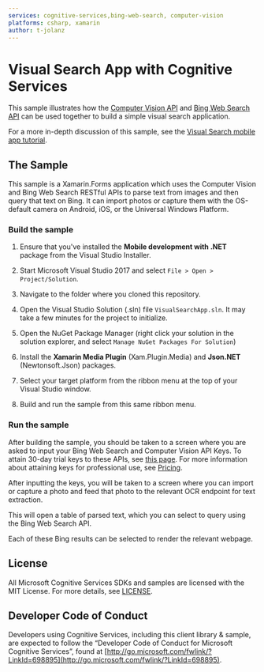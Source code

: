 ```yaml
---
services: cognitive-services,bing-web-search, computer-vision 
platforms: csharp, xamarin
author: t-jolanz
---
```


# Visual Search App with Cognitive Services

This sample illustrates how the [Computer Vision API](https://azure.microsoft.com/services/cognitive-services/computer-vision/) and [Bing Web Search API](https://azure.microsoft.com/services/cognitive-services/bing-web-search-api/) can be used together to build a simple visual search application.  

For a more in-depth discussion of this sample, see the [Visual Search mobile app tutorial](https://docs.microsoft.com/azure/cognitive-services/bing-web-search/computer-vision-web-search-tutorial).

## The Sample
This sample is a Xamarin.Forms application which uses the Computer Vision and Bing Web Search RESTful APIs to parse text from images and then query that text on Bing.  It can import photos or capture them with the OS-default camera on Android, iOS, or the Universal Windows Platform.  


### Build the sample

1. Ensure that you've installed the **Mobile development with .NET** package from the Visual Studio Installer.

2. Start Microsoft Visual Studio 2017 and select `File > Open >
    Project/Solution`.
    
3. Navigate to the folder where you cloned this repository.

4. Open the Visual Studio Solution (.sln) file `VisualSearchApp.sln`.  It may take a few minutes for the project to initialize.

5. Open the NuGet Package Manager (right click your solution in the solution explorer, and select `Manage NuGet Packages For Solution`)

6. Install the **Xamarin Media Plugin** (Xam.Plugin.Media) and **Json.NET** (Newtonsoft.Json) packages.

7. Select your target platform from the ribbon menu at the top of your Visual Studio window.

8. Build and run the sample from this same ribbon menu.

### Run the sample
After building the sample, you should be taken to a screen where you are asked to input your Bing Web Search and Computer Vision API Keys.  To attain 30-day trial keys to these APIs, see [this page](https://azure.microsoft.com/try/cognitive-services/).  For more information about attaining keys for professional use, see [Pricing](https://azure.microsoft.com/pricing/calculator/).

After inputting the keys, you will be taken to a screen where you can import or capture a photo and feed that photo to the relevant OCR endpoint for text extraction.  

This will open a table of parsed text, which you can select to query using the Bing Web Search API.

Each of these Bing results can be selected to render the relevant webpage.

## License
All Microsoft Cognitive Services SDKs and samples are licensed with the MIT License. For more details, see
[LICENSE](https://microsoft.mit-license.org/).


## Developer Code of Conduct
Developers using Cognitive Services, including this client library & sample, are expected to follow the “Developer Code of Conduct for Microsoft Cognitive Services”, found at [http://go.microsoft.com/fwlink/?LinkId=698895](http://go.microsoft.com/fwlink/?LinkId=698895).

